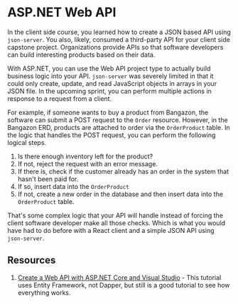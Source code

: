 # ASP.NET Web API

In the client side course, you learned how to create a JSON based API using `json-server`. You also, likely, consumed a third-party API for your client side capstone project. Organizations provide APIs so that software developers can build interesting products based on their data.

With ASP.NET, you can use the Web API project type to actually build business logic into your API. `json-server` was severely limited in that it could only create, update, and read JavaScript objects in arrays in your JSON file. In the upcoming sprint, you can perform multiple actions in response to a request from a client.

For example, if someone wants to buy a product from Bangazon, the software can submit a POST request to the `Order` resource. However, in the Bangazon ERD, products are attached to order via the `OrderProduct` table. In the logic that handles the POST request, you can perform the following logical steps.

1. Is there enough inventory left for the product?
1. If not, reject the request with an error message.
1. If there is, check if the customer already has an order in the system that hasn't been paid for.
1. If so, insert data into the `OrderProduct`
1. If not, create a new order in the database and then insert data into the `OrderProduct` table.

That's some complex logic that your API will handle instead of forcing the client software developer make all those checks. Which is what you would have had to do before with a React client and a simple JSON API using `json-server`.

## Resources

1. [Create a Web API with ASP.NET Core and Visual Studio](https://docs.microsoft.com/en-us/aspnet/core/tutorials/first-web-api?view=aspnetcore-2.1) - This tutorial uses Entity Framework, not Dapper, but still is a good tutorial to see how everything works.
